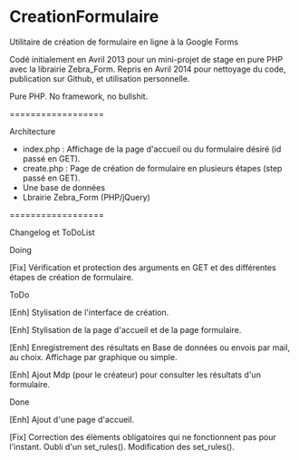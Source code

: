 CreationFormulaire
==================

Utilitaire de création de formulaire en ligne à la Google Forms

Codé initialement en Avril 2013 pour un mini-projet de stage en pure PHP avec la librairie Zebra_Form. Repris en Avril 2014 pour nettoyage du code, publication sur Github, et utilisation personnelle. 

Pure PHP. No framework, no bullshit. 

==================

Architecture

* index.php : Affichage de la page d'accueil ou du formulaire désiré (id passé en GET).
* create.php : Page de création de formulaire en plusieurs étapes (step passé en GET).
* Une base de données
* Lbrairie Zebra_Form (PHP/jQuery)

==================

Changelog et ToDoList

Doing 

[Fix] Vérification et protection des arguments en GET et des différentes étapes de création de formulaire.

ToDo

[Enh] Stylisation de l'interface de création.

[Enh] Stylisation de la page d'accueil et de la page formulaire.

[Enh] Enregistrement des résultats en Base de données ou envois par mail, au choix. Affichage par graphique ou simple.

[Enh] Ajout Mdp (pour le créateur) pour consulter les résultats d'un formulaire. 

Done

[Enh] Ajout d'une page d'accueil.

[Fix] Correction des élèments obligatoires qui ne fonctionnent pas pour l'instant. Oubli d'un set_rules(). Modification des set_rules().